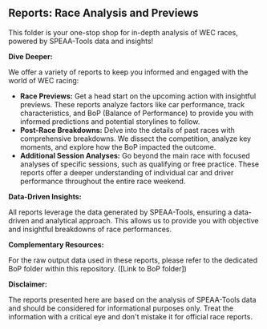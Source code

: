 ## Reports: Race Analysis and Previews

This folder is your one-stop shop for in-depth analysis of WEC races, powered by SPEAA-Tools data and insights!

**Dive Deeper:**

We offer a variety of reports to keep you informed and engaged with the world of WEC racing:

- **Race Previews:** Get a head start on the upcoming action with insightful previews. These reports analyze factors like car performance, track characteristics, and BoP (Balance of Performance) to provide you with informed predictions and potential storylines to follow.
- **Post-Race Breakdowns:** Delve into the details of past races with comprehensive breakdowns. We dissect the competition, analyze key moments, and explore how the BoP impacted the outcome.
- **Additional Session Analyses:** Go beyond the main race with focused analyses of specific sessions, such as qualifying or free practice. These reports offer a deeper understanding of individual car and driver performance throughout the entire race weekend.

**Data-Driven Insights:**

All reports leverage the data generated by SPEAA-Tools, ensuring a data-driven and analytical approach. This allows us to provide you with objective and insightful breakdowns of race performances.

**Complementary Resources:**

For the raw output data used in these reports, please refer to the dedicated BoP folder within this repository. ([Link to BoP folder])

**Disclaimer:**

The reports presented here are based on the analysis of SPEAA-Tools data and should be considered for informational purposes only. Treat the information with a critical eye and don't mistake it for official race reports.